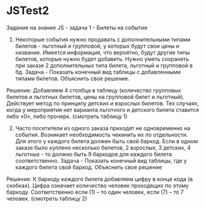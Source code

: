# JSTest2
Задание на знание JS - задача 1 - Билеты на событие

1) Некоторые события нужно продавать с дополнительными типами билетов - льготный и групповой, у которых будут свои цены и название. Имеется информация, что вероятно, будут другие типы билетов, которые нужно будет добавить. Нужно уметь сохранять при заказе 2 дополнительных типа билета, льготный и групповой в бд. Задача - Показать конечный вид таблицы с добавленными типами билетов. Объяснить свое решение.

Решение:
Добавляем 4 столбца в таблицу (количество групповых билетов и льготных билетов, цены на групповой билет и льготный). Действует метод по принципу детских и взрослых билетов. Тех случаях, когда у мероприятия нет варианта льготного и детского билета ставится либо «0», либо прочерк. (смотреть таблицу 1)

2) Часто посетители из одного заказа приходят не одновременно на события. Возникает необходимость чекинить их по отдельности. Для этого у каждого билета должен быть свой баркод. Если в одном заказе было куплено несколько билетов, 2 взрослых, 3 детских, 4 льготных - то должно быть 9 баркодов для каждого билета соответственно. Задача - Показать конечный вид таблицы, где у каждого билета свой баркод. Объяснить свое решение

Решение:
К баркоду каждого билета добавляем цифру в конце кода (в скобках). Цифра означает количество человек проходящих по этому баркоду. Соответственно если (1) – то один человек, если (7) – то 7 человек. (смотреть таблицу 2)
